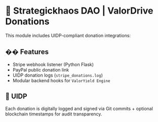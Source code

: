 # 💸 Strategickhaos DAO | ValorDrive Donations

This module includes UIDP-compliant donation integrations:

## �� Features
- Stripe webhook listener (Python Flask)
- PayPal public donation link
- UIDP donation logs (`stripe_donations.log`)
- Modular backend hooks for `ValorYield Engine`

## 🔐 UIDP
Each donation is digitally logged and signed via Git commits + optional blockchain timestamps for audit transparency.
